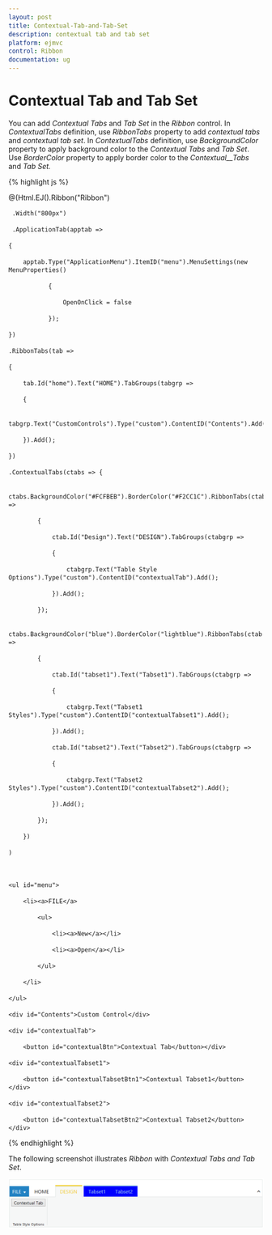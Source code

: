 ```yaml
---
layout: post
title: Contextual-Tab-and-Tab-Set
description: contextual tab and tab set
platform: ejmvc
control: Ribbon
documentation: ug
---
```


# Contextual Tab and Tab Set

You can add _Contextual Tabs_ and _Tab Set_ in the _Ribbon_ control. In _ContextualTabs_ definition, use _RibbonTabs_ property to add _contextual tabs_ and _contextual tab set_. In _ContextualTabs_ definition, use _BackgroundColor_ property to apply background color to the _Contextual Tabs_ and _Tab Set_. Use _BorderColor_ property to apply border color to the _Contextual__Tabs_ and _Tab Set._



{% highlight js %}

@(Html.EJ().Ribbon("Ribbon")

     .Width("800px")

     .ApplicationTab(apptab =>

    {

        apptab.Type("ApplicationMenu").ItemID("menu").MenuSettings(new MenuProperties()

               {

                   OpenOnClick = false

               });

    })

    .RibbonTabs(tab =>

    {

        tab.Id("home").Text("HOME").TabGroups(tabgrp =>

        {

            tabgrp.Text("CustomControls").Type("custom").ContentID("Contents").Add();  

        }).Add();

    })

    .ContextualTabs(ctabs => {

            ctabs.BackgroundColor("#FCFBEB").BorderColor("#F2CC1C").RibbonTabs(ctab =>

            {

                ctab.Id("Design").Text("DESIGN").TabGroups(ctabgrp =>

                {

                    ctabgrp.Text("Table Style Options").Type("custom").ContentID("contextualTab").Add();

                }).Add();

            });

            ctabs.BackgroundColor("blue").BorderColor("lightblue").RibbonTabs(ctab =>

            {

                ctab.Id("tabset1").Text("Tabset1").TabGroups(ctabgrp =>

                {

                    ctabgrp.Text("Tabset1 Styles").Type("custom").ContentID("contextualTabset1").Add();

                }).Add();

                ctab.Id("tabset2").Text("Tabset2").TabGroups(ctabgrp =>

                {

                    ctabgrp.Text("Tabset2 Styles").Type("custom").ContentID("contextualTabset2").Add();

                }).Add();

            });

        })

    )



    <ul id="menu">

        <li><a>FILE</a>

            <ul>

                <li><a>New</a></li>

                <li><a>Open</a></li>

            </ul>

        </li>

    </ul>

    <div id="Contents">Custom Control</div>

    <div id="contextualTab">

        <button id="contextualBtn">Contextual Tab</button></div>

    <div id="contextualTabset1">

        <button id="contextualTabsetBtn1">Contextual Tabset1</button></div>

    <div id="contextualTabset2">

        <button id="contextualTabsetBtn2">Contextual Tabset2</button></div>



{% endhighlight %}





The following screenshot illustrates _Ribbon_ with _Contextual Tabs and Tab Set_.

![](Contextual-Tab-and-Tab-Set_images/Contextual-Tab-and-Tab-Set_img1.png)



